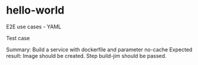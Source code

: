 # hello-world
E2E use cases - YAML

Test case

Summary:  Build a service with dockerfile and parameter no-cache
Expected result: Image should be created. Step build-jim should be passed.
